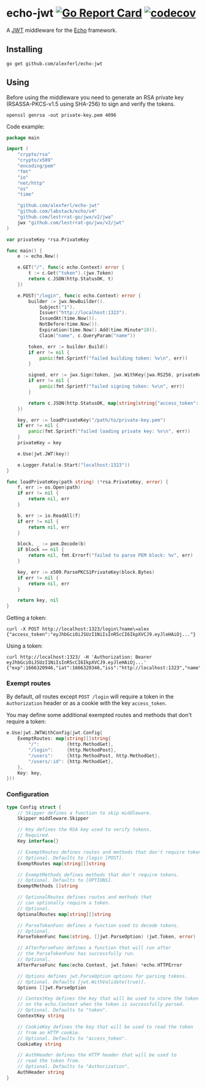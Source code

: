 # echo-jwt [![Go Report Card](https://goreportcard.com/badge/github.com/alexferl/echo-jwt)](https://goreportcard.com/report/github.com/alexferl/echo-jwt) [![codecov](https://codecov.io/gh/alexferl/echo-jwt/branch/master/graph/badge.svg)](https://codecov.io/gh/alexferl/echo-jwt)

A [JWT](https://jwt.io/) middleware for the [Echo](https://github.com/labstack/echo) framework.

## Installing
```shell
go get github.com/alexferl/echo-jwt
```

## Using
Before using the middleware you need to generate an RSA private key (RSASSA-PKCS-v1.5 using SHA-256) to
sign and verify the tokens.

```shell
openssl genrsa -out private-key.pem 4096
```

Code example:
```go
package main

import (
	"crypto/rsa"
	"crypto/x509"
	"encoding/pem"
	"fmt"
	"io"
	"net/http"
	"os"
	"time"

	"github.com/alexferl/echo-jwt"
	"github.com/labstack/echo/v4"
	"github.com/lestrrat-go/jwx/v2/jwa"
	jwx "github.com/lestrrat-go/jwx/v2/jwt"
)

var privateKey *rsa.PrivateKey

func main() {
	e := echo.New()

	e.GET("/", func(c echo.Context) error {
		t := c.Get("token").(jwx.Token)
		return c.JSON(http.StatusOK, t)
	})

	e.POST("/login", func(c echo.Context) error {
		builder := jwx.NewBuilder().
			Subject("1").
			Issuer("http://localhost:1323").
			IssuedAt(time.Now()).
			NotBefore(time.Now()).
			Expiration(time.Now().Add(time.Minute*10)).
			Claim("name", c.QueryParam("name"))

		token, err := builder.Build()
		if err != nil {
			panic(fmt.Sprintf("failed building token: %v\n", err))
		}

		signed, err := jwx.Sign(token, jwx.WithKey(jwa.RS256, privateKey))
		if err != nil {
			panic(fmt.Sprintf("failed signing token: %v\n", err))
		}

		return c.JSON(http.StatusOK, map[string]string{"access_token": string(signed)})
	})

	key, err := loadPrivateKey("/path/to/private-key.pem")
	if err != nil {
		panic(fmt.Sprintf("failed loading private key: %v\n", err))
	}
	privateKey = key

	e.Use(jwt.JWT(key))

	e.Logger.Fatal(e.Start("localhost:1323"))
}

func loadPrivateKey(path string) (*rsa.PrivateKey, error) {
	f, err := os.Open(path)
	if err != nil {
		return nil, err
	}

	b, err := io.ReadAll(f)
	if err != nil {
		return nil, err
	}

	block, _ := pem.Decode(b)
	if block == nil {
		return nil, fmt.Errorf("failed to parse PEM block: %v", err)
	}

	key, err := x509.ParsePKCS1PrivateKey(block.Bytes)
	if err != nil {
		return nil, err
	}

	return key, nil
}
```

Getting a token:
```shell
curl -X POST http://localhost:1323/login\?name\=alex
{"access_token":"eyJhbGciOiJSUzI1NiIsInR5cCI6IkpXVCJ9.eyJleHAiOj..."}
```

Using a token:
```shell
curl http://localhost:1323/ -H 'Authorization: Bearer eyJhbGciOiJSUzI1NiIsInR5cCI6IkpXVCJ9.eyJleHAiOj...'
{"exp":1666320946,"iat":1666320346,"iss":"http://localhost:1323","name":"name","nbf":1666320346,"sub":"1"}
```

### Exempt routes
By default, *all* routes except `POST /login` will require a token in
the `Authorization` header or as a cookie with the key `access_token`.

You may define some additional exempted routes and methods that don't require a token:
```go
e.Use(jwt.JWTWithConfig(jwt.Config{
    ExemptRoutes: map[string][]string{
        "/":          {http.MethodGet},
        "/login":     {http.MethodPost},
        "/users":     {http.MethodPost, http.MethodGet},
        "/users/:id": {http.MethodGet},
    },
    Key: key,
}))
```

### Configuration
```go
type Config struct {
    // Skipper defines a function to skip middleware.
    Skipper middleware.Skipper

    // Key defines the RSA key used to verify tokens.
    // Required.
    Key interface{}

    // ExemptRoutes defines routes and methods that don't require tokens.
    // Optional. Defaults to /login [POST].
    ExemptRoutes map[string][]string

    // ExemptMethods defines methods that don't require tokens.
    // Optional. Defaults to [OPTIONS].
    ExemptMethods []string

    // OptionalRoutes defines routes and methods that
    // can optionally require a token.
    // Optional.
    OptionalRoutes map[string][]string

    // ParseTokenFunc defines a function used to decode tokens.
    // Optional.
    ParseTokenFunc func(string, []jwt.ParseOption) (jwt.Token, error)

    // AfterParseFunc defines a function that will run after
    // the ParseTokenFunc has successfully run.
    // Optional.
    AfterParseFunc func(echo.Context, jwt.Token) *echo.HTTPError

    // Options defines jwt.ParseOption options for parsing tokens.
    // Optional. Defaults [jwt.WithValidate(true)].
    Options []jwt.ParseOption

    // ContextKey defines the key that will be used to store the token
    // on the echo.Context when the token is successfully parsed.
    // Optional. Defaults to "token".
    ContextKey string

    // CookieKey defines the key that will be used to read the token
    // from an HTTP cookie.
    // Optional. Defaults to "access_token".
    CookieKey string

    // AuthHeader defines the HTTP header that will be used to
    // read the token from.
    // Optional. Defaults to "Authorization".
    AuthHeader string
}
```
